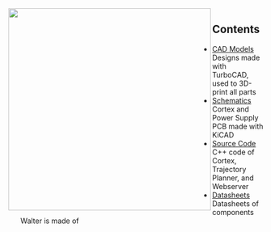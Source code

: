 <img align="left" width="400px" src="../images/IMG_20170219_125125.jpg" >

## Contents

* [CAD Models](https://github.com/jochenalt/Walter/tree/master/cad)
Designs made with TurboCAD, used to 3D-print all parts
* [Schematics](https://github.com/jochenalt/Walter/tree/master/schematics)
Cortex and Power Supply PCB made with KiCAD
* [Source Code](https://github.com/jochenalt/Walter/tree/master/code)
C++ code of Cortex, Trajectory Planner, and Webserver  
* [Datasheets](https://github.com/jochenalt/Walter/tree/master/datasheets)
Datasheets of components Walter is made of
    


